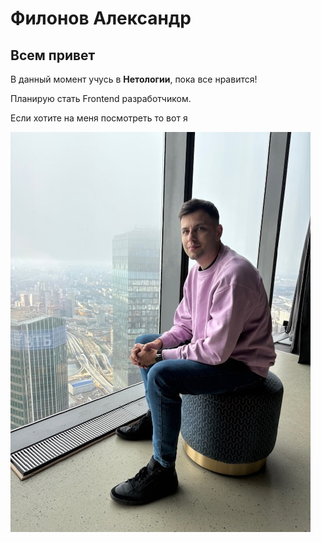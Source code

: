 # Филонов Александр 

## Всем привет

В данный момент учусь в **Нетологии**, пока все нравится!

Планирую стать Frontend разработчиком.

Если хотите на меня посмотреть то вот я

![это я][def]

[def]: /img/IMG_9205.jpg